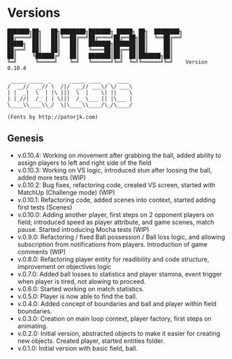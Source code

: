 Versions
========
```
███████╗██╗   ██╗████████╗███████╗ █████╗ ██╗  ████████╗
██╔════╝██║   ██║╚══██╔══╝██╔════╝██╔══██╗██║  ╚══██╔══╝
█████╗  ██║   ██║   ██║   ███████╗███████║██║     ██║   
██╔══╝  ██║   ██║   ██║   ╚════██║██╔══██║██║     ██║   
██║     ╚██████╔╝   ██║   ███████║██║  ██║███████╗██║   
╚═╝      ╚═════╝    ╚═╝   ╚══════╝╚═╝  ╚═╝╚══════╝╚═╝    Version 0.10.4
                                                        
 _____ _____ _      _____ ____  _  ____ 
/  __//  __// \  /|/  __// ___\/ \/ ___\
| |  _|  \  | |\ |||  \  |    \| ||    \
| |_//|  /_ | | \|||  /_ \___ || |\___ |
\____\\____\\_/  \|\____\\____/\_/\____/
                                        
(Fonts by http://patorjk.com)
```                                                                                        
Genesis
-------
- v.0.10.4: Working on movement after grabbing the ball, added ability to assign players to left and right side of the field
- v.0.10.3: Working on VS logic, introduced stun after loosing the ball, added more tests (WIP)
- v.0.10.2: Bug fixes, refactoring code, created VS screen, started with MatchUp (Challenge mode) (WIP)
- v.0.10.1: Refactoring code, added scenes into context, started adding first tests (Scenes)
- v.0.10.0: Adding another player, first steps on 2 opponent players on field; introduced speed as player attribute, and game scenes, match pause. Started introducing Mocha tests (WIP)
- v.0.9.0: Refactoring / fixed Ball possession / Ball loss logic, and allowing subscription from notifications from players. Introduction of game comments (WIP)
- v.0.8.0: Refactoring player entity for readibility and code structure, improvement on objectives logic 
- v.0.7.0: Added ball losses to statistics and player stamina, event trigger when player is tired, not alowing to proceed.
- v.0.6.0: Started working on match statistics.
- v.0.5.0: Player is now able to find the ball. 
- v.0.4.0: Added concept of boundaries and ball and player within field boundaries.
- v.0.3.0: Creation on main loop context, player factory, first steps on animating.
- v.0.2.0: Initial version, abstracted objects to make it easier for creating new objects. Created player, started entities folder.
- v.0.1.0: Initial version with basic field, ball.
